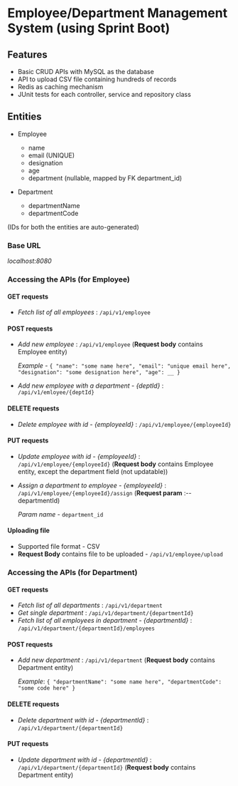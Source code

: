# Employee/Department Management System (using Sprint Boot)

## Features
   * Basic CRUD APIs with MySQL as the database
   * API to upload CSV file containing hundreds of records
   * Redis as caching mechanism
   * JUnit tests for each controller, service and repository class

## Entities
* Employee
    * name
    * email (UNIQUE)
    * designation
    * age
    * department (nullable, mapped by FK department_id)
    
* Department
    * departmentName
    * departmentCode

(IDs for both the entities are auto-generated)

### Base URL
_localhost:8080_

### Accessing the APIs (for Employee)
   #### GET requests
   * <i>Fetch list of all employees</i> : `/api/v1/employee`
   
   #### POST requests
   * <i>Add new employee</i> : `/api/v1/employee` (<b>Request body</b> contains Employee entity)

        _Example_ - `{
        "name": "some name here",
        "email": "unique email here",
        "designation": "some designation here",
        "age": __
        }`
   * <i>Add new employee with a department - {deptId}</i> : `/api/v1/emloyee/{deptId}`
   
   #### DELETE requests
   * <i>Delete employee with id - {employeeId}</i> : `/api/v1/employee/{employeeId}`
   
   #### PUT requests
   * <i>Update employee with id - {employeeId}</i> : `/api/v1/employee/{employeeId}`   (<b>Request body</b> contains Employee entity, except the department field (not updatable))
   * <i>Assign a department to employee - {employeeId}</i> : `/api/v1/employee/{employeeId}/assign`    (<b>Request param</b> :-- departmentId)
   
        _Param name_ - `department_id`
   
   #### Uploading file
   * Supported file format - CSV
   * <b>Request Body</b> contains file to be uploaded - `/api/v1/employee/upload`

### Accessing the APIs (for Department)
   #### GET requests
   * <i>Fetch list of all departments</i> : `/api/v1/department`
   * <i>Get single department</i> : `/api/v1/department/{departmentId}`
   * <i>Fetch list of all employees in department - {departmentId}</i> : `/api/v1/department/{departmentId}/employees`
   
   #### POST requests
   * <i>Add new department</i> : `/api/v1/department` (<b>Request body</b> contains Department entity)
   
        _Example_: `{
                "departmentName": "some name here",
                "departmentCode": "some code here"
                }`
   
   #### DELETE requests
   * <i>Delete department with id - {departmentId}</i> : `/api/v1/department/{departmentId}`
   
   #### PUT requests
   * <i>Update department with id - {departmentId}</i> : `/api/v1/department/{departmentId}`   (<b>Request body</b> contains Department entity)   

   

